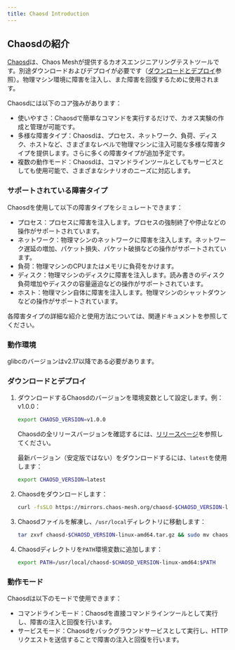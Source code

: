 ```yaml
---
title: Chaosd Introduction
---
```


## Chaosdの紹介

[Chaosd](https://github.com/chaos-mesh/chaosd)は、Chaos Meshが提供するカオスエンジニアリングテストツールです。別途ダウンロードおよびデプロイが必要です（[ダウンロードとデプロイ](#download-and-deploy)参照）。物理マシン環境に障害を注入し、また障害を回復するために使用されます。

Chaosdには以下のコア強みがあります：

- 使いやすさ：Chaosdで簡単なコマンドを実行するだけで、カオス実験の作成と管理が可能です。
- 多様な障害タイプ：Chaosdは、プロセス、ネットワーク、負荷、ディスク、ホストなど、さまざまなレベルで物理マシンに注入可能な多様な障害タイプを提供します。さらに多くの障害タイプが追加予定です。
- 複数の動作モード：Chaosdは、コマンドラインツールとしてもサービスとしても使用可能で、さまざまなシナリオのニーズに対応します。

### サポートされている障害タイプ

Chaosdを使用して以下の障害タイプをシミュレートできます：

- プロセス：プロセスに障害を注入します。プロセスの強制終了や停止などの操作がサポートされています。
- ネットワーク：物理マシンのネットワークに障害を注入します。ネットワーク遅延の増加、パケット損失、パケット破損などの操作がサポートされています。
- 負荷：物理マシンのCPUまたはメモリに負荷をかけます。
- ディスク：物理マシンのディスクに障害を注入します。読み書きのディスク負荷増加やディスクの容量逼迫などの操作がサポートされています。
- ホスト：物理マシン自体に障害を注入します。物理マシンのシャットダウンなどの操作がサポートされています。

各障害タイプの詳細な紹介と使用方法については、関連ドキュメントを参照してください。

### 動作環境

glibcのバージョンはv2.17以降である必要があります。

### ダウンロードとデプロイ

1. ダウンロードするChaosdのバージョンを環境変数として設定します。例：v1.0.0：

   ```bash
   export CHAOSD_VERSION=v1.0.0
   ```

   Chaosdの全リリースバージョンを確認するには、[リリースページ](https://github.com/chaos-mesh/chaosd/releases)を参照してください。

   最新バージョン（安定版ではない）をダウンロードするには、`latest`を使用します：

   ```bash
   export CHAOSD_VERSION=latest
   ```

2. Chaosdをダウンロードします：

   ```bash
   curl -fsSLO https://mirrors.chaos-mesh.org/chaosd-$CHAOSD_VERSION-linux-amd64.tar.gz
   ```

3. Chaosdファイルを解凍し、`/usr/local`ディレクトリに移動します：

   ```bash
   tar zxvf chaosd-$CHAOSD_VERSION-linux-amd64.tar.gz && sudo mv chaosd-$CHAOSD_VERSION-linux-amd64 /usr/local/
   ```

4. Chaosdディレクトリを`PATH`環境変数に追加します：

   ```bash
   export PATH=/usr/local/chaosd-$CHAOSD_VERSION-linux-amd64:$PATH
   ```

### 動作モード

Chaosdは以下のモードで使用できます：

- コマンドラインモード：Chaosdを直接コマンドラインツールとして実行し、障害の注入と回復を行います。
- サービスモード：Chaosdをバックグラウンドサービスとして実行し、HTTPリクエストを送信することで障害の注入と回復を行います。